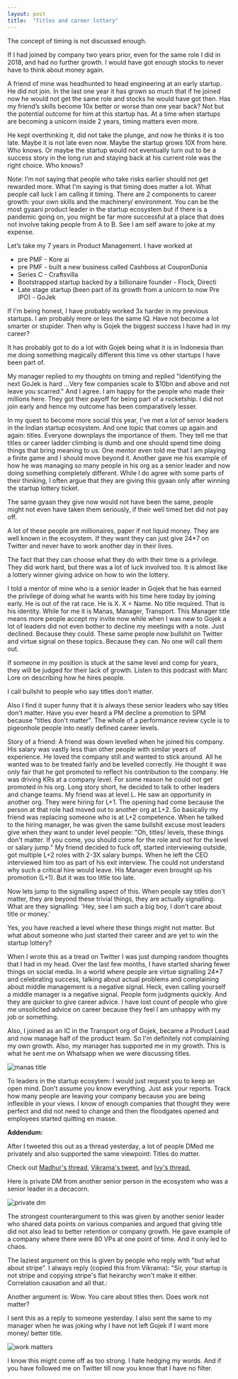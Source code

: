 ```yaml
---
layout: post
title:  "Titles and career lottery"
---
```



The concept of timing is not discussed enough.

If I had joined by company two years prior, even for the same role I did in 2018, and had no further growth. I would have got enough stocks to never have to think about money again.

A friend of mine was headhunted to head engineering at an early startup. He did not join. In the last one year it has grown so much that if he joined now he would not get the same role and stocks he would have got then. Has my friend’s skills become 10x better or worse than one year back? Not but the potential outcome for him at this startup has. At a time when startups are becoming a unicorn inside 2 years, timing matters even more.

He kept overthinking it, did not take the plunge, and now he thinks it is too late. Maybe it is not late even now. Maybe the startup grows 10X from here. Who knows. Or maybe the startup would not eventually turn out to be a success story in the long run and staying back at his current role was the right choice. Who knows?

Note: I’m not saying that people who take risks earlier should not get rewarded more. What I'm saying is that timing does matter a lot. What people call luck I am calling it timing. There are 2 components to career growth: your own skills and the machinery/ environment. You can be the most gyaani product leader in the startup ecosystem but if there is a pandemic going on, you might be far more successful at a place that does not involve taking people from A to B. See I am self aware to joke at my expense.

Let’s take my 7 years in Product Management. I have worked at

- pre PMF - Kore ai
- pre PMF - built a new business called Cashboss at CouponDunia
- Series C - Craftsvilla
- Bootstrapped startup backed by a billionaire founder - Flock, Directi
- Late stage startup (been part of its growth from a unicorn to now Pre IPO) - GoJek

If I'm being honest, I have probably worked 3x harder in my previous startups. I am probably more or less the same IQ. Have not become a lot smarter or stupider. Then why is Gojek the biggest success I have had in my career?

It has probably got to do a lot with Gojek being what it is in Indonesia than me doing something magically different this time vs other startups I have been part of.

My manager replied to my thoughts on timing and replied "Identifying the next GoJek is hard ...Very few companies scale to $10bn and above and not leave you scarred." And I agree. I am happy for the people who made their millions here. They got their payoff for being part of a rocketship. I did not join early and hence my outcome has been comparatively lesser.

In my quest to become more social this year, I've met a lot of senior leaders in the Indian startup ecosystem. And one topic that comes up again and again: titles. Everyone downplays the importance of them. They tell me that titles or career ladder climbing is dumb and one should spend time doing things that bring meaning to us. One mentor even told me that I am playing a finite game and I should move beyond it. Another gave me his example of how he was managing so many people in his org as a senior leader and now doing something completely different. While I do agree with some parts of their thinking, I often argue that they are giving this gyaan only after winning the startup lottery ticket.

The same gyaan they give now would not have been the same, people might not even have taken them seriously, if their well timed bet did not pay off.

A lot of these people are millionaires, paper if not liquid money. They are well known in the ecosystem. If they want they can just give 24*7 on Twitter and never have to work another day in their lives.

The fact that they can choose what they do with their time is a privilege. They did work hard, but there was a lot of luck involved too. It is almost like a lottery winner giving advice on how to win the lottery.

I told a mentor of mine who is a senior leader in Gojek that he has earned the privilege of doing what he wants with his time here today by joining early. He is out of the rat race. He is X. X = Name. No title required. That is his identity. While for me it is Manas, Manager, Transport. This Manager title means more people accept my invite now while when I was new to Gojek a lot of leaders did not even bother to decline my meetings with a note. Just declined. Because they could. These same people now bullshit on Twitter and virtue signal on these topics. Because they can. No one will call them out.

If someone in my position is stuck at the same level and comp for years, they will be judged for their lack of growth. Listen to this podcast with Marc Lore on describing how he hires people.

I call bullshit to people who say titles don't matter.

Also I find it super funny that it is always these senior leaders who say titles don't matter. Have you ever heard a PM decline a promotion to SPM because "titles don't matter". The whole of a performance review cycle is to pigeonhole people into neatly defined career levels.

Story of a friend: A friend was down levelled when he joined his company. His salary was vastly less than other people with similar years of experience. He loved the company still and wanted to stick around. All he wanted was to be treated fairly and be levelled correctly. He thought it was only fair that he got promoted to reflect his contribution to the company. He was driving KRs at a company level. For some reason he could not get promoted in his org. Long story short, he decided to talk to other leaders and change teams. My friend was at level L. He saw an opportunity in another org. They were hiring for L+1. The opening had come because the person at that role had moved out to another org at L+2. So basically my friend was replacing someone who is at L+2 competence. When he talked to the hiring manager, he was given the same bullshit excuse most leaders give when they want to under level people: "Oh, titles/ levels, these things don't matter. If you come, you should come for the role and not for the level or salary jump." My friend decided to fuck off, started interviewing outside, got multiple L+2 roles with 2-3X salary bumps. When he left the CEO interviewed him too as part of his exit interview. The could not understand why such a critical hire would leave. His Manager even brought up his promotion (L+1). But it was too little too late.

Now lets jump to the signalling aspect of this. When people say titles don't matter, they are beyond these trivial things, they are actually signalling. What are they signalling: 'Hey, see I am such a big boy, I don't care about title or money.'

Yes, you have reached a level where these things might not matter. But what about someone who just started their career and are yet to win the startup lottery?


When I wrote this as a tread on Twitter I was just dumping random thoughts that I had in my head. Over the last few months, I have started sharing fewer things on social media. In a world where people are virtue signalling 24*7 and celebrating success, talking about actual problems and complaining about middle management is a negative signal. Heck, even calling yourself a middle manager is a negative signal. People form judgments quickly. And they are quicker to give career advice. I have lost count of people who give me unsolicited advice on career because they feel I am unhappy with my job or something.

Also, I joined as an IC in the Transport org of Gojek, became a Product Lead and now manage half of the product team. So I'm definitely not complaining my own growth. Also, my manager has supported me in my growth. This is what he sent me on Whatsapp when we were discussing titles.

![manas title](/assets/img/manas_title.png)

To leaders in the startup ecosytem: I would just request you to keep an open mind. Don't assume you know everything. Just ask your reports. Track how many people are leaving your company because you are being inflexible in your views. I know of enough companies that thought they were perfect and did not need to change and then the floodgates opened and employees started quitting en masse.

**Addendum:**

After I tweeted this out as a thread yesterday, a lot of people DMed me privately and also supported the same viewpoint: Titles do matter.

Check out [Madhur's thread](https://twitter.com/madhurchadha/status/1436595767918034947?s=20), [Vikrama's tweet](https://twitter.com/vikramadhiman/status/1436600854841204739?s=20), and [Ivy's thread.](https://twitter.com/JellyIvy/status/1436622967195246601)

Here is private DM from another senior person in the ecosystem who was a senior leader in a decacorn.

![private dm](/assets/img/titlesmatter.png)

The strongest counterargument to this was given by another senior leader who shared data points on various companies and argued that giving title did not also lead to better retention or company growth. He gave example of a company where there were 80 VPs at one point of time. And it only led to chaos.

The laziest argument on this is given by people who reply with "but what about stripe". I always reply (copied this from Vikrama): "Sir, your startup is not stripe and copying stripe's flat heirarchy won't make it either. Correlation causation and all that.:

Another argument is: Wow. You care about titles then. Does work not matter?

I sent this as a reply to someone yesterday. I also sent the same to my manager when he was joking why I have not left Gojek if I want more money/ better title.

![work matters](/assets/img/workmatters.png)

I know this might come off as too strong. I hate hedging my words. And if you have followed me on Twitter till now you know that I have no filter.
